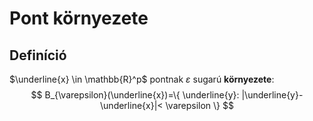 # Pont környezete

## Definíció
$\underline{x} \in \mathbb{R}^p$ pontnak $\varepsilon$ sugarú **környezete**:
$$ B_{\varepsilon}(\underline{x})=\{ \underline{y}: |\underline{y}-\underline{x}|< \varepsilon \} $$
